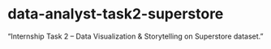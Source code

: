 # data-analyst-task2-superstore
“Internship Task 2 – Data Visualization &amp; Storytelling on Superstore dataset.”
